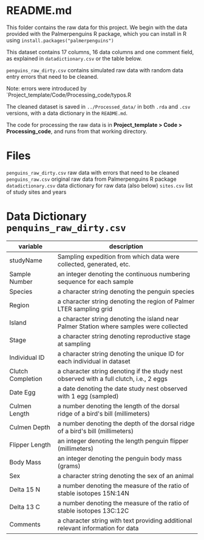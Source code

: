 # README.md

This folder contains the raw data for this project. We begin with the data provided with the Palmerpenguins R package, which you can install in R using `install.packages("palmerpenguins")`

This dataset contains 17 columns, 16 data columns and one comment field, as explained in `datadictionary.csv` or the table below. 

`penguins_raw_dirty.csv` contains simulated raw data with random data entry errors that need to be cleaned.

Note: errors were introduced by `Project_template/Code/Processing_code/typos.R

The cleaned dataset is saved in `../Processed_data/` in both `.rda` and `.csv` versions, with a data dictionary in the `README.md`.  

The code for processing the raw data is in **Project_template > Code > Processing_code**, and runs from that working directory. 

# Files

`penguins_raw_dirty.csv` raw data with errors that need to be cleaned 
`penguins_raw.csv` original raw data from Palmerpenguins R package
`datadictionary.csv` data dictionary for raw data (also below)
`sites.csv` list of study sites and years 

# Data Dictionary `penquins_raw_dirty.csv`

|variable| description|
|----------|--------------|
| studyName | Sampling expedition from which data were collected, generated, etc.| 
| Sample Number | an integer denoting the continuous numbering sequence for each sample| 
| Species | a character string denoting the penguin species| 
| Region | a character string denoting the region of Palmer LTER sampling grid| 
| Island | a character string denoting the island near Palmer Station where samples were collected| 
| Stage | a character string denoting reproductive stage at sampling| 
| Individual ID | a character string denoting the unique ID for each individual in dataset| 
| Clutch Completion | a character string denoting if the study nest observed with a full clutch, i.e., 2 eggs| 
| Date Egg | a date denoting the date study nest observed with 1 egg (sampled)| 
| Culmen Length | a number denoting the length of the dorsal ridge of a bird's bill (millimeters)| 
| Culmen Depth | a number denoting the depth of the dorsal ridge of a bird's bill (millimeters)| 
| Flipper Length | an integer denoting the length penguin flipper (millimeters)| 
| Body Mass | an integer denoting the penguin body mass (grams)| 
| Sex | a character string denoting the sex of an animal| 
| Delta 15 N | a number denoting the measure of the ratio of stable isotopes 15N:14N| 
| Delta 13 C | a number denoting the measure of the ratio of stable isotopes 13C:12C| 
| Comments | a character string with text providing additional relevant information for data| 


